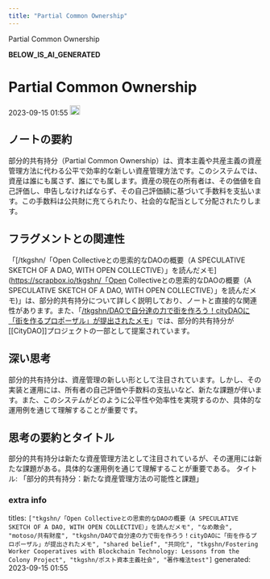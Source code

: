 ```yaml
---
title: "Partial Common Ownership"
---
```


Partial Common Ownership

__BELOW_IS_AI_GENERATED__
# Partial Common Ownership
 2023-09-15 01:55 <img src='https://scrapbox.io/api/pages/nishio/omni/icon' alt='omni.icon' height="19.5"/>
## ノートの要約
部分的共有持分（Partial Common Ownership）は、資本主義や共産主義の資産管理方法に代わる公平で効率的な新しい資産管理方法です。このシステムでは、資産は誰にも属さず、誰にでも属します。資産の現在の所有者は、その価値を自己評価し、申告しなければならず、その自己評価額に基づいて手数料を支払います。この手数料は公共財に充てられたり、社会的な配当として分配されたりします。

## フラグメントとの関連性
「[/tkgshn/「Open Collectiveとの思索的なDAOの概要（A SPECULATIVE SKETCH OF A DAO, WITH OPEN COLLECTIVE）」を読んだメモ](https://scrapbox.io/tkgshn/「Open Collectiveとの思索的なDAOの概要（A SPECULATIVE SKETCH OF A DAO, WITH OPEN COLLECTIVE）」を読んだメモ)」は、部分的共有持分について詳しく説明しており、ノートと直接的な関連性があります。また、「[/tkgshn/DAOで自分達の力で街を作ろう！cityDAOに「街を作るプロポーザル」が提出されたメモ](https://scrapbox.io/tkgshn/DAOで自分達の力で街を作ろう！cityDAOに「街を作るプロポーザル」が提出されたメモ)」では、部分的共有持分が[[CityDAO]]プロジェクトの一部として提案されています。

## 深い思考
部分的共有持分は、資産管理の新しい形として注目されています。しかし、その実装と運用には、所有者の自己評価や手数料の支払いなど、新たな課題が伴います。また、このシステムがどのように公平性や効率性を実現するのか、具体的な運用例を通じて理解することが重要です。

## 思考の要約とタイトル
部分的共有持分は新たな資産管理方法として注目されているが、その運用には新たな課題がある。具体的な運用例を通じて理解することが重要である。
タイトル: 「部分的共有持分：新たな資産管理方法の可能性と課題」

### extra info
titles: `["tkgshn/「Open Collectiveとの思索的なDAOの概要（A SPECULATIVE SKETCH OF A DAO, WITH OPEN COLLECTIVE）」を読んだメモ", "なめ敵会", "motoso/共有財産", "tkgshn/DAOで自分達の力で街を作ろう！cityDAOに「街を作るプロポーザル」が提出されたメモ", "shared belief", "共同化", "tkgshn/Fostering Worker Cooperatives with Blockchain Technology: Lessons from the Colony Project", "tkgshn/ポスト資本主義社会", "著作権法test"]`
generated: 2023-09-15 01:55